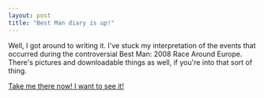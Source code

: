 ```yaml
---
layout: post
title: "Best Man diary is up!"
---
```

Well, I got around to writing it. I've stuck my interpretation of the events
that occurred during the controversial Best Man: 2008 Race Around Europe.
There's pictures and downloadable things as well, if you're into that sort of
thing.

[Take me there now! I want to see it!][1]

   [1]: /2008/09/22/best-man-2008.html
